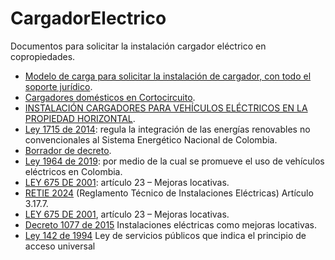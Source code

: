 # CargadorElectrico
Documentos para solicitar la instalación cargador eléctrico en copropiedades.

* [Modelo de carga para solicitar la instalación de cargador, con todo el soporte jurídico](https://github.com/angoca/CargadorElectrico/blob/main/Modelo%20Carta%20Propiedad%20PH%20Versio%CC%81n%202.pdf).
* [Cargadores domésticos en Cortocircuito](https://www.motor.com.co/industria/Cargadores-domesticos-en-cortocircuito-20220722-0009.html).
* [INSTALACIÓN CARGADORES PARA VEHÍCULOS ELÉCTRICOS EN LA PROPIEDAD HORIZONTAL](https://copropiedades.com.co/instalacion-cargadores-para-vehiculos-electricos-en-la-propiedad-horizontal/).
* [Ley 1715 de 2014](https://www.minambiente.gov.co/wp-content/uploads/2021/06/ley-1964-2019.pdf): regula la integración de las energías renovables no convencionales al Sistema Energético Nacional de Colombia.
* [Borrador de decreto](https://acrobat.adobe.com/id/urn:aaid:sc:VA6C2:ecf86f08-317d-4a24-a57e-7e762bbc2f9c).
* [Ley 1964 de 2019](https://github.com/user-attachments/assets/af0e606b-ca36-413a-b171-0a1b201e3ea4): por medio de la cual se promueve el uso de vehículos eléctricos en Colombia.
* [LEY 675 DE 2001](https://www.alcaldiabogota.gov.co/sisjur/normas/Norma1.jsp?i=4162): artículo 23 – Mejoras locativas.
* [RETIE 2024](https://www.minenergia.gov.co/documents/11566/4._Libro_3_-_Instalaciones.pdf) (Reglamento Técnico de Instalaciones Eléctricas) Artículo 3.17.7.
* [LEY 675 DE 2001](https://www.alcaldiabogota.gov.co/sisjur/normas/Norma1.jsp?i=4162), artículo 23 – Mejoras locativas.
* [Decreto 1077 de 2015](https://www.funcionpublica.gov.co/eva/gestornormativo/norma.php?i=77216) Instalaciones eléctricas como mejoras locativas.
* [Ley 142 de 1994](https://www.funcionpublica.gov.co/eva/gestornormativo/norma.php?i=2752) Ley de servicios públicos que indica el principio de acceso universal











